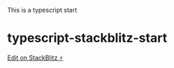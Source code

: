 This is a typescript start

# typescript-stackblitz-start

[Edit on StackBlitz ⚡️](https://stackblitz.com/edit/typescript-stackblitz-start)